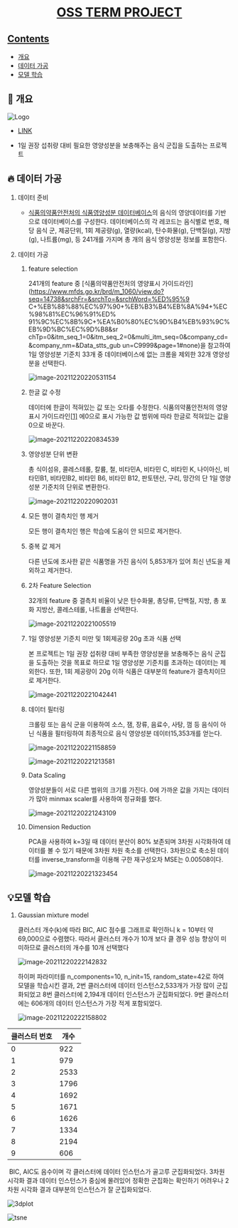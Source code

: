 <h1 align="center">
    <a href="https://github.com/ha4219/term-project"/>
    OSS TERM PROJECT
</h1>



## Contents

- [개요](#-개요)
- [데이터 가공](#-데이터-가공l)
- [모델 학습](#-모델-학습)

 

## 🎉 개요

![Logo](https://upload.wikimedia.org/wikipedia/commons/6/6d/Good_Food_Display_-_NCI_Visuals_Online.jpg)

- [LINK](http://ec2-54-180-149-10.ap-northeast-2.compute.amazonaws.com/)

- 1일 권장 섭취량 대비 필요한 영양성분을 보충해주는 음식 군집을 도출하는 프로젝트



## 🔥 데이터 가공

1. 데이터 준비

   - [식품의약품안전처의 식품영양성분 데이터베이스](https://www.foodsafetykorea.go.kr/fcdb/)의 음식의 영양데이터를 기반으로 데이터베이스를 구성한다. 데이터베이스의 각 레코드는 음식별로 번호, 해당 음식 군, 제공단위, 1회 제공량(g), 열량(kcal), 탄수화물(g), 단백질(g), 지방(g), 나트륨(mg), 등 241개를 가지며 총 개의 음식 영양성분 정보를 포함한다.

2. 데이터 가공

   1. feature selection

      241개의 feature 중 [식품의약품안전처의 영양표시 가이드라인](https://www.mfds.go.kr/brd/m_1060/view.do?seq=14738&srchFr=&srchTo=&srchWord=%ED%95%9 C+%EB%88%88%EC%97%90+%EB%B3%B4%EB%8A%94+%EC%98%81%EC%96%91%ED% 91%9C%EC%8B%9C+%EA%B0%80%EC%9D%B4%EB%93%9C%EB%9D%BC%EC%9D%B8&sr chTp=0&itm_seq_1=0&itm_seq_2=0&multi_itm_seq=0&company_cd=&company_nm=&Data_stts_gub un=C9999&page=1#none)을 참고하여 1일 영양성분 기준치 33개 중 데이터베이스에 없는 크롬을 제외한 32개 영양성분을 선택한다.

      ![image-20211220220531154](C:\Users\ha421\AppData\Roaming\Typora\typora-user-images\image-20211220220531154.png)

   2. 한글 값 수정

      데이터에 한글이 적혀있는 값 또는 오타를 수정한다. 식품의약품안전처의 영양표시 가이드라인[[1\]](#_ftn1) 에0으로 표시 가능한 값 범위에 따라 한글로 적혀있는 값을 0으로 바꾼다. 

      ![image-20211220220834539](C:\Users\ha421\AppData\Roaming\Typora\typora-user-images\image-20211220220834539.png)

    3. 영양성분 단위 변환

       총 식이섬유, 콜레스테롤, 칼륨, 철, 비타민A, 비타민 C, 비타민 K, 나이아신, 비타민B1, 비타민B2, 비타민 B6, 비타민 B12, 판토텐산, 구리, 망간의 단 1일 영양성분 기준치의 단위로 변환한다.

       ![image-20211220220902031](C:\Users\ha421\AppData\Roaming\Typora\typora-user-images\image-20211220220902031.png)

   	4. 모든 행이 결측치인 행 제거

       모든 행이 결측치인 행은 학습에 도움이 안 되므로 제거한다.

   	5. 중복 값 제거

       다른 년도에 조사한 같은 식품명을 가진 음식이 5,853개가 있어 최신 년도을 제외하고 제거한다.

   	6. 2차 Feature Selection

       32개의 feature 중 결측치 비율이 낮은 탄수화물, 총당류, 단백질, 지방, 총 포화 지방산, 콜레스테롤, 나트륨을 선택한다.

       ![image-20211220221005519](C:\Users\ha421\AppData\Roaming\Typora\typora-user-images\image-20211220221005519.png)

   	7. 1일 영양성분 기준치 미만 및 1회제공량 20g 초과 식품 선택

       본 프로젝트는 1일 권장 섭취량 대비 부족한 영양성분을 보충해주는 음식 군집을 도출하는 것을 목표로 하므로 1일 영양성분 기준치를 초과하는 데이터는 제외한다. 또한, 1회 제공량이 20g 이하 식품은 대부분의 feature가 결측치이므로 제거한다.

       ![image-20211220221042441](C:\Users\ha421\AppData\Roaming\Typora\typora-user-images\image-20211220221042441.png)

   	8. 데이터 필터링

       크롤링 또는 음식 군을 이용하여 소스, 잼, 장류, 음료수, 사탕, 껌 등 음식이 아닌 식품을 필터링하여 최종적으로 음식 영양성분 데이터15,353개를 얻는다.

       ![image-20211220221158859](C:\Users\ha421\AppData\Roaming\Typora\typora-user-images\image-20211220221158859.png)

       ![image-20211220221213581](C:\Users\ha421\AppData\Roaming\Typora\typora-user-images\image-20211220221213581.png)

   	9. Data Scaling

       영양성분들이 서로 다른 범위의 크기를 가진다.  0에 가까운 값을 가지는 데이터가 많아 minmax scaler를 사용하여 정규화를 했다. 

       ![image-20211220221243109](C:\Users\ha421\AppData\Roaming\Typora\typora-user-images\image-20211220221243109.png)

   	10. Dimension Reduction

        PCA을 사용하여 k=3일 때 데이터 분산이 80% 보존되며 3차원 시각화하여 데이터를 볼 수 있기 때문에 3차원 차원 축소를 선택한다. 3차원으로 축소된 데이터를 inverse_transform을 이용해 구한 재구성오차 MSE는 0.00508이다.

        ![image-20211220221323454](C:\Users\ha421\AppData\Roaming\Typora\typora-user-images\image-20211220221323454.png)



## 💡모델 학습

1. Gaussian mixture model

   클러스터 개수(k)에 따라 BIC, AIC 점수를 그래프로 확인하니 k = 10부터 약 69,000으로 수렴했다. 따라서 클러스터 개수가 10개 보다 클 경우 성능 향상이 미미하므로 클러스터의 개수를 10개 선택했다

   ![image-20211220222142832](C:\Users\ha421\AppData\Roaming\Typora\typora-user-images\image-20211220222142832.png)

   하이퍼 파라미터를 n_components=10, n_init=15, random_state=42로 하여 모델을 학습시킨 결과, 2번 클러스터에 데이터 인스턴스2,533개가 가장 많이 군집화되었고 8번 클러스터에 2,194개 데이터 인스턴스가 군집화되었다. 9번 클러스터에는 606개의 데이터 인스턴스가 가장 적게 포함되었다. 

   ![image-20211220222158802](C:\Users\ha421\AppData\Roaming\Typora\typora-user-images\image-20211220222158802.png)

| 클러스터 번호 | 개수 |
| ------------- | ---- |
| 0             | 922  |
| 1             | 979  |
| 2             | 2533 |
| 3             | 1796 |
| 4             | 1692 |
| 5             | 1671 |
| 6             | 1626 |
| 7             | 1334 |
| 8             | 2194 |
| 9             | 606  |

​	BIC, AIC도 음수이며 각 클러스터에 데이터 인스턴스가 골고루 군집화되었다. 3차원 시각화 결과 데이터 인스턴스가 중심에 몰려있어 정확한 군집화는 확인하기 어려우나 2차원 시각화 결과 대부분의 인스턴스가 잘 군집화되었다.

![3dplot](C:\Users\ha421\AppData\Roaming\Typora\typora-user-images\image-20211220222237156.png)

![tsne](C:\Users\ha421\AppData\Roaming\Typora\typora-user-images\image-20211220222253097.png)

